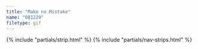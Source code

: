 ```yaml
---
title: "Make no Mistake"
name: "081229"
filetype: gif
---
```


{% include "partials/strip.html" %}
{% include "partials/nav-strips.html" %}